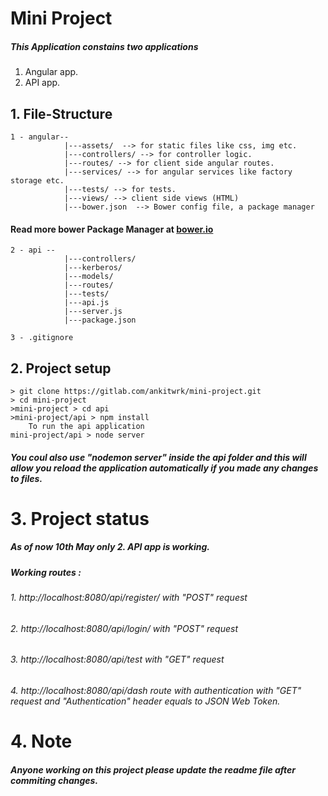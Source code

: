 #   Mini Project
##### This Application constains two applications
1. Angular app.
2. API app.

## 1. File-Structure
    1 - angular--
                |---assets/  --> for static files like css, img etc.
                |---controllers/ --> for controller logic. 
                |---routes/ --> for client side angular routes.
                |---services/ --> for angular services like factory storage etc.
                |---tests/ --> for tests.
                |---views/ --> client side views (HTML)
                |---bower.json  --> Bower config file, a package manager 
#### **Read more bower Package Manager at [bower.io](http://bower.io/)**

    2 - api --  
                |---controllers/
                |---kerberos/
                |---models/
                |---routes/
                |---tests/
                |---api.js
                |---server.js
                |---package.json

    3 - .gitignore

## 2. Project setup
    > git clone https://gitlab.com/ankitwrk/mini-project.git
    > cd mini-project
    >mini-project > cd api
    >mini-project/api > npm install
        To run the api application
    mini-project/api > node server
##### You coul also use "nodemon server" inside the api folder and this will allow you reload the application automatically if you made any changes to files.
# 3. Project status 
##### As of now 10th May only 2. API app is working.
##### Working routes : 
###### 1. http://localhost:8080/api/register/ with "POST" request
###### 2. http://localhost:8080/api/login/ with "POST" request
###### 3. http://localhost:8080/api/test with "GET" request
###### 4. http://localhost:8080/api/dash route with authentication with "GET" request and "Authentication" header equals to JSON Web Token.

# 4. Note
##### Anyone working on this project please update the readme file after commiting changes.
  
